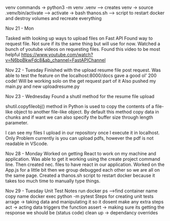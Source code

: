 venv commands
-> python3 -m venv .venv --> creates venv
-> source .venv/bin/activate --> activate
-> bash thanos.sh --> script to restart docker and destroy volumes and recreate everything

Nov 21 - Mon

Tasked with looking up ways to upload files on Fast API
Found way to request file. Not sure if its the same thing but will use for now.
Watched a bunch of youtube videos on requesting files.
Found this video to be most helpful https://www.youtube.com/watch?v=N6bpBkwFdc8&ab_channel=FastAPIChannel

Nov 22 - Tuesday
Finished with the upload resume file post request.
Was able to test the feature on the localhost:8000/docs
gave a good ol' 200 code!
Will be working solo on the get request part of it
Also pushed my main.py and new uploadresume.py

Nov 23 - Wednesday
Found a shutil method for the resume file upload

shutil.copyfileobj() method in Python is used to copy the contents of a file-like object to another file-like object. By default this method copy data in chunks and if want we can also specify the buffer size through length parameter. 

I can see my files I upload in our repository once I execute it in localhost.
Only Problem currently is you can upload pdfs, however the pdf is not readable in VScode.

Nov 28 - Monday
Worked on getting React to work on my machine and application. Was able to get it working using the create project command line. Then created nec. files to have react in our application. Worked on the App.js for a little bit then we group debugged each other so we are all on the same page. Created a thanos.sh script to restart docker because it takes too much time to manually type things.

Nov 29 - Tuesday
Unit Test Notes
run docker ps -->find container name
copy name
docker exec <container id> python -m pytest
Steps for creating unit tests
arrage -> taking data and manipulating it so it dosent make any extra steps 
act -> acting data triggers the function
assert -> making sure its getting the response we should be (status code)
clean up -> dependancy overrides
